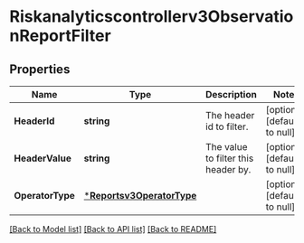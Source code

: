 # Riskanalyticscontrollerv3ObservationReportFilter

## Properties
Name | Type | Description | Notes
------------ | ------------- | ------------- | -------------
**HeaderId** | **string** | The header id to filter. | [optional] [default to null]
**HeaderValue** | **string** | The value to filter this header by. | [optional] [default to null]
**OperatorType** | [***Reportsv3OperatorType**](reportsv3OperatorType.md) |  | [optional] [default to null]

[[Back to Model list]](../README.md#documentation-for-models) [[Back to API list]](../README.md#documentation-for-api-endpoints) [[Back to README]](../README.md)

